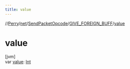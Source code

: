```yaml
---
title: value
---
```

//[Perry](../../../../index.html)/[net](../../index.html)/[SendPacketOpcode](../index.html)/[GIVE_FOREIGN_BUFF](index.html)/[value](value.html)



# value



[jvm]\
var [value](value.html): [Int](https://kotlinlang.org/api/latest/jvm/stdlib/kotlin/-int/index.html)




